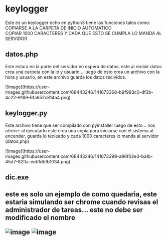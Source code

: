 # keylogger

<p>Este es un keylogger echo en python3 tiene las funciones tales como:</br>
  COPIARSE A LA CARPETA DE INICIO AUTOMATICO<br>
  COPIAR 1000 CARACTERES Y CADA QUE ESTO SE CUMPLA LO MANDA AL SERVIDOR</p>
  
 <h2>datos.php</h2>
 <p>Este estara en la parte del servidor en espera de datos, este al recibir datos crea una carpeta con la ip y usuario... luego de esto crea un archivo con la hora y usuario, en este archivo guarda los datos recividos.</p>
 ![image](https://user-images.githubusercontent.com/68443246/141673368-b9f983c0-df3b-4c22-9169-6fa652c814a4.png)

 <h2>keylogger.py</h2>
 <p>Este archivo tiene que ser compilado con pyinstaller luego de esto... nos ofrece: al ejecutarlo este crea una copia para iniciarse con el sistema al encender, guarda lo tecleado y cada 1000 caracteres lo manda al servidor (datos.php) </p>
 ![image](https://user-images.githubusercontent.com/68443246/141673399-a96f02e3-ba1b-45d7-820a-eeb1dbfb1034.png)

  <h2>dic.exe<h2>
 <p>este es solo un ejemplo de como quedaria, este estaria simulando ser chrome cuando revisas el administrador de tareas... este no debe ser modificado el nombre</p>
  
  ![image](https://user-images.githubusercontent.com/68443246/141673423-396d146e-6cf4-4a41-8ef2-794fa60c2f59.png)
![image](https://user-images.githubusercontent.com/68443246/141673434-15202b86-f1ce-489b-92fd-3b2b722e24fe.png)
